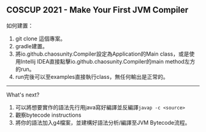 COSCUP 2021 - Make Your First JVM Compiler
---------
如何建置：
1. git clone 這個專案。
2. gradle建置。
3. 將io.github.chaosunity.Compiler設定為Application的Main class，或是使用Intellij IDEA直接點擊io.github.chaosunity.Compiler的main method左方的run。
4. run完後可以至examples直接執行class，無任何輸出是正常的。
---------
What's next?
1. 可以將想要實作的語法先行用java寫好編譯並反編譯`javap -c <source>`
2. 觀察bytecode instructions
3. 將你的語法加入g4檔案，並建構好語法分析/編譯至JVM Bytecode流程。
